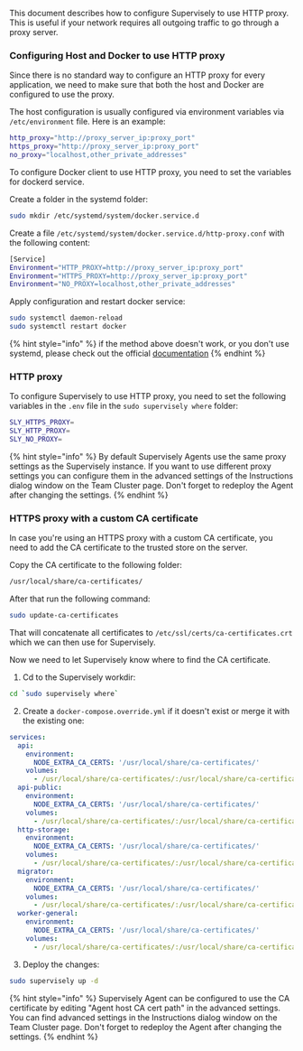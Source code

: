 This document describes how to configure Supervisely to use HTTP proxy. This is useful if your network requires all outgoing traffic to go through a proxy server.

### Configuring Host and Docker to use HTTP proxy

Since there is no standard way to configure an HTTP proxy for every application, we need to make sure that both the host and Docker are configured to use the proxy.

The host configuration is usually configured via environment variables via `/etc/environment` file.
Here is an example:

```bash
http_proxy="http://proxy_server_ip:proxy_port"
https_proxy="http://proxy_server_ip:proxy_port"
no_proxy="localhost,other_private_addresses"
```

To configure Docker client to use HTTP proxy, you need to set the variables for dockerd service.

Create a folder in the systemd folder:

```bash
sudo mkdir /etc/systemd/system/docker.service.d
```

Create a file `/etc/systemd/system/docker.service.d/http-proxy.conf` with the following content:

```bash
[Service]
Environment="HTTP_PROXY=http://proxy_server_ip:proxy_port"
Environment="HTTPS_PROXY=http://proxy_server_ip:proxy_port"
Environment="NO_PROXY=localhost,other_private_addresses"
```

Apply configuration and restart docker service:

```bash
sudo systemctl daemon-reload
sudo systemctl restart docker
```

{% hint style="info" %}
if the method above doesn't work, or you don't use systemd, please check out the official [documentation](https://docs.docker.com/network/proxy/)
{% endhint %}

### HTTP proxy

To configure Supervisely to use HTTP proxy, you need to set the following variables in the `.env` file in the `sudo supervisely where` folder:

```bash
SLY_HTTPS_PROXY=
SLY_HTTP_PROXY=
SLY_NO_PROXY=
```

{% hint style="info" %}
By default Supervisely Agents use the same proxy settings as the Supervisely instance. If you want to use different proxy settings you can configure them in the advanced settings of the Instructions dialog window on the Team Cluster page. Don't forget to redeploy the Agent after changing the settings.
{% endhint %}

### HTTPS proxy with a custom CA certificate

In case you're using an HTTPS proxy with a custom CA certificate, you need to add the CA certificate to the trusted store on the server.

Copy the CA certificate to the following folder:

```bash
/usr/local/share/ca-certificates/
```

After that run the following command:

```bash
sudo update-ca-certificates
```

That will concatenate all certificates to `/etc/ssl/certs/ca-certificates.crt` which we can then use for Supervisely.

Now we need to let Supervisely know where to find the CA certificate.

1. Cd to the Supervisely workdir:

```bash
cd `sudo supervisely where`
```

2. Create a `docker-compose.override.yml` if it doesn't exist or merge it with the existing one:

```yaml
services:
  api:
    environment:
      NODE_EXTRA_CA_CERTS: '/usr/local/share/ca-certificates/'
    volumes:
      - /usr/local/share/ca-certificates/:/usr/local/share/ca-certificates/:ro
  api-public:
    environment:
      NODE_EXTRA_CA_CERTS: '/usr/local/share/ca-certificates/'
    volumes:
      - /usr/local/share/ca-certificates/:/usr/local/share/ca-certificates/:ro
  http-storage:
    environment:
      NODE_EXTRA_CA_CERTS: '/usr/local/share/ca-certificates/'
    volumes:
      - /usr/local/share/ca-certificates/:/usr/local/share/ca-certificates/:ro
  migrator:
    environment:
      NODE_EXTRA_CA_CERTS: '/usr/local/share/ca-certificates/'
    volumes:
      - /usr/local/share/ca-certificates/:/usr/local/share/ca-certificates/:ro
  worker-general:
    environment:
      NODE_EXTRA_CA_CERTS: '/usr/local/share/ca-certificates/'
    volumes:
      - /usr/local/share/ca-certificates/:/usr/local/share/ca-certificates/:ro
```

3. Deploy the changes:

```bash
sudo supervisely up -d
```

{% hint style="info" %}
Supervisely Agent can be configured to use the CA certificate by editing "Agent host CA cert path" in the advanced settings. You can find advanced settings in the Instructions dialog window on the Team Cluster page. Don't forget to redeploy the Agent after changing the settings.
{% endhint %}
